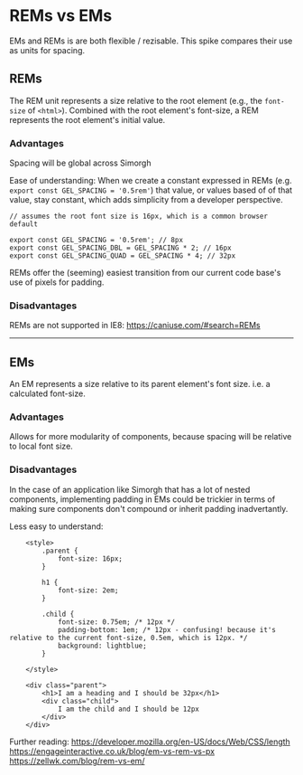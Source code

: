 # REMs vs EMs
EMs and REMs is are both flexible / rezisable. This spike compares their use as units for spacing. 


## REMs

The REM unit represents a size relative to the root element (e.g., the `font-size` of `<html>`). Combined with the root element's font-size, a REM represents the root element's initial value. 

### Advantages
Spacing will be global across Simorgh

Ease of understanding: When we create a constant expressed in REMs (e.g. `export const GEL_SPACING = '0.5rem'`) that value, or values based of of that value, stay constant, which adds simplicity from a developer perspective.

```
// assumes the root font size is 16px, which is a common browser default

export const GEL_SPACING = '0.5rem'; // 8px
export const GEL_SPACING_DBL = GEL_SPACING * 2; // 16px 
export const GEL_SPACING_QUAD = GEL_SPACING * 4; // 32px
```

REMs offer the (seeming) easiest transition from our current code base's use of pixels for padding.

### Disadvantages
REMs are not supported in IE8: https://caniuse.com/#search=REMs

<hr/>

## EMs
An EM represents a size relative to its parent element's font size. i.e. a calculated font-size.

### Advantages
Allows for more modularity of components, because spacing will be relative to local font size. 

### Disadvantages
In the case of an application like Simorgh that has a lot of nested components, implementing padding in EMs could be trickier in terms of making sure components don't compound or inherit padding inadvertantly.  

Less easy to understand: 
```
    <style>
        .parent {
            font-size: 16px;
        }

        h1 {
            font-size: 2em;
        }

        .child {
            font-size: 0.75em; /* 12px */
            padding-bottom: 1em; /* 12px - confusing! because it's relative to the current font-size, 0.5em, which is 12px. */
            background: lightblue;
        }

    </style>

    <div class="parent">
        <h1>I am a heading and I should be 32px</h1>
        <div class="child">
            I am the child and I should be 12px
        </div>
    </div>

```


Further reading: 
https://developer.mozilla.org/en-US/docs/Web/CSS/length
https://engageinteractive.co.uk/blog/em-vs-rem-vs-px
https://zellwk.com/blog/rem-vs-em/



